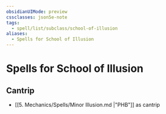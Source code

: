 ```yaml
---
obsidianUIMode: preview
cssclasses: json5e-note
tags:
  - spell/list/subclass/school-of-illusion
aliases:
  - Spells for School of Illusion
---
```

# Spells for School of Illusion

## Cantrip

- [[5. Mechanics/Spells/Minor Illusion.md \|"PHB"]] as cantrip
